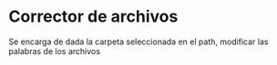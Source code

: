 # Corrector de archivos 
Se encarga de dada la carpeta seleccionada en el path, modificar las palabras de los archivos 

## 